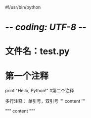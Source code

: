 #!/usr/bin/python
# -*- coding: UTF-8 -*-
# 文件名：test.py
# 第一个注释
print "Hello, Python!"  #第二个注释

多行注释： 单引号，双引号
''' 
 content 
'''

"""
content
"""
